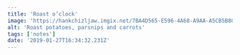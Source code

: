 ```yaml
---
title: 'Roast o’clock'
image: 'https://hankchizljaw.imgix.net/7BA4D565-E596-4A68-A9AA-A5CB5B80FFCE.jpeg?auto=format&q=60'
alt: 'Roast potatoes, parsnips and carrots'
tags: ['notes'] 
date: '2019-01-27T16:34:32.231Z'
---
```

